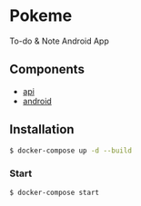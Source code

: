 # Pokeme

To-do & Note Android App

## Components

- [api](api/)
- [android](android/)

## Installation

```bash
$ docker-compose up -d --build
```

### Start

```
$ docker-compose start
```
